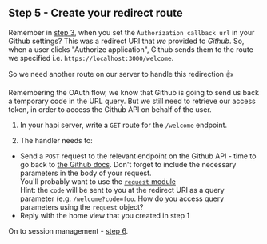 ## Step 5 - Create your redirect route

Remember in [step 3](./step3.md), when you set the `Authorization callback url` in your Github settings? This was a redirect URI that _we_ provided to _Github_. So, when a user clicks "Authorize application", Github sends them to the route we specified i.e. `https://localhost:3000/welcome`.

So we need another route on our server to handle this redirection :+1:

Remembering the OAuth flow, we know that Github is going to send us back a temporary code in the URL query. But we still need to retrieve our access token, in order to access the Github API on behalf of the user.

1. In your hapi server, write a `GET` route for the `/welcome` endpoint.

2. The handler needs to:
  + Send a `POST` request to the relevant endpoint on the Github API - time to go back to [the Github docs](https://developer.github.com/v3/oauth). Don't forget to include the necessary parameters in the body of your request.  
  You'll probably want to use the [`request` module](https://www.npmjs.com/package/request)  
  Hint: the `code` will be sent to you at the redirect URI as a query parameter (e.g. `/welcome?code=foo`. How do you access query parameters using the `request` object?
  + Reply with the home view that you created in step 1

On to session management - [step 6](./step6.md).

